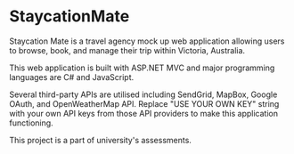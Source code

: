 # StaycationMate

Staycation Mate is a travel agency mock up web application allowing users to browse, book, and manage their trip within Victoria, Australia.

This web application is built with ASP.NET MVC and major programming languages are C# and JavaScript.

Several third-party APIs are utilised including SendGrid, MapBox, Google OAuth, and OpenWeatherMap API. Replace "USE YOUR OWN KEY" string with your own API keys from those API providers to make this application functioning.

This project is a part of university's assessments.
